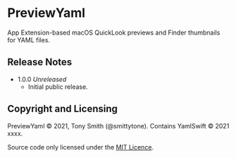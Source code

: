 # PreviewYaml

App Extension-based macOS QuickLook previews and Finder thumbnails for YAML files.

## Release Notes

* 1.0.0 *Unreleased*
    * Initial public release.

## Copyright and Licensing

PreviewYaml © 2021, Tony Smith (@smittytone). Contains YamlSwift © 2021 xxxx.

Source code only licensed under the [MIT Licence](LICENSE).
